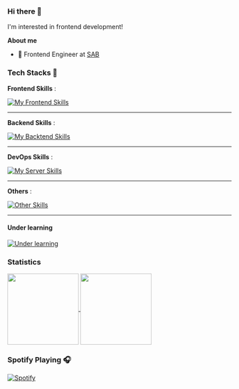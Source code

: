 ### Hi there 👋

I'm interested in frontend development!

**About me**

- 💼 Frontend Engineer at [SAB](https://www.weixing.cn/)

### Tech Stacks 🐾

**Frontend Skills** :

[![My Frontend Skills](https://skillicons.dev/icons?i=vue,react)](#tech-stacks-)

---

**Backend Skills** :

[![My Backtend Skills](https://skillicons.dev/icons?i=spring)](#tech-stacks-)

---

**DevOps Skills** :

[![My Server Skills](https://skillicons.dev/icons?i=linux,docker,nginx)](#tech-stacks-)

---

**Others** :

[![Other Skills](https://skillicons.dev/icons?i=git,cloudflare)](#tech-stacks-)

---

#### Under learning

[![Under learning](https://skillicons.dev/icons?i=ts,threejs,tailwind,workers,vim)](#under-learning)

### Statistics

<a href="#statistics">
  <img align="center" src="https://github-readme-stats.vercel.app/api?username=yionr&show_icons=true" height=160/>
  <img align="center" src="https://github-readme-stats.vercel.app/api/top-langs/?username=yionr&layout=compact" height=160/>
</a>

### Spotify Playing 🎧

[![Spotify](https://novatorem-yionr.vercel.app/api/spotify)](https://open.spotify.com/user/31su7yqfmlsk6uwt6hsj2lkw3sru)
